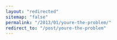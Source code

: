 ```yaml
---
layout: "redirected"
sitemap: "false"
permalink: "/2013/01/youre-the-problem/"
redirect_to: "/post/youre-the-problem"
---
```





